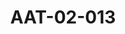 ---
pid: AAT-02-013
title: AAT-02-013
language: ar
collection: عبد الرحمن علي طه
original_label: 
rights: فدوى علي طه
location_of_original: فدوى علي طه
photographer_or_studio: 
scanned_from: jpeg
_date: 1927-1934
location: الخرطوم ، كلية غردون
description: الكشاف عبد الرحمن علي طه
additional_notes: 
permission_display: 'yes'
on_server: 'no'
on_website: 'no'
permalink: "/archive/ar/aat-02-013.html"
layout: photo-page
---